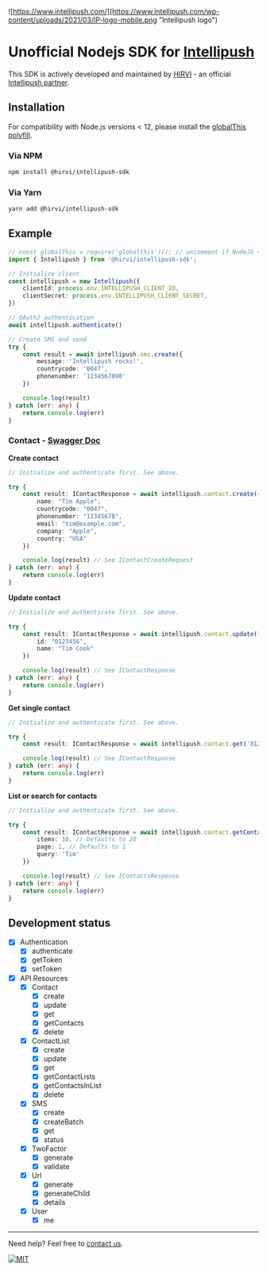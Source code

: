 ![https://www.intellipush.com/](https://www.intellipush.com/wp-content/uploads/2021/03/IP-logo-mobile.png "Intellipush logo")

# Unofficial Nodejs SDK for [Intellipush](https://www.intellipush.com)

This SDK is actively developed and maintained by [HIRVI](https://hirvi.no) - an official [Intellipush partner](https://www.intellipush.com/partnere/).

## Installation

For compatibility with Node.js versions < 12, please install the [globalThis polyfill](https://github.com/es-shims/globalThis).

### Via NPM

```bash
npm install @hirvi/intellipush-sdk
```

### Via Yarn

```bash
yarn add @hirvi/intellipush-sdk
```

## Example

```typescript
// const globalThis = require('globalthis')(); // uncomment if NodeJS < NodeJS versions < 12
import { Intellipush } from '@hirvi/intellipush-sdk';

// Initialize client
const intellipush = new Intellipush({
    clientId: process.env.INTELLIPUSH_CLIENT_ID,
    clientSecret: process.env.INTELLIPUSH_CLIENT_SECRET,
})

// OAuth2 authentication
await intellipush.authenticate()

// Create SMS and send
try {
    const result = await intellipush.sms.create({
        message: 'Intellipush rocks!',
        countrycode: '0047',
        phonenumber: '1234567890'
    })

    console.log(result)
} catch (err: any) {
    return console.log(err)
}
```

### Contact - [Swagger Doc](https://api.intellipush.com/restv2/developer/#/contact)

**Create contact**
```typescript
// Initialize and authenticate first. See above.

try {
    const result: IContactResponse = await intellipush.contact.create({
        name: "Tim Apple",
        countrycode: "0047",
        phonenumber: "12345678",
        email: "tim@example.com",
        company: "Apple",
        country: "USA"
    })

    console.log(result) // See IContactCreateRequest
} catch (err: any) {
    return console.log(err)
}
```

**Update contact**
```typescript
// Initialize and authenticate first. See above.

try {
    const result: IContactResponse = await intellipush.contact.update({
        id: "0123456",
        name: "Tim Cook"
    })

    console.log(result) // See IContactResponse
} catch (err: any) {
    return console.log(err)
}
```

**Get single contact**
```typescript
// Initialize and authenticate first. See above.

try {
    const result: IContactResponse = await intellipush.contact.get('0123456')

    console.log(result) // See IContactResponse
} catch (err: any) {
    return console.log(err)
}
```

**List or search for contacts**
```typescript
// Initialize and authenticate first. See above.

try {
    const result: IContactResponse = await intellipush.contact.getContacts({
        items: 10, // Defaults to 20
        page: 1, // Defaults to 1
        query: 'Tim'
    })

    console.log(result) // See IContactsResponse
} catch (err: any) {
    return console.log(err)
}
```

## Development status

- [X] Authentication
  - [X] authenticate
  - [X] getToken
  - [X] setToken
- [X] API Resources
  - [X] Contact
    - [X] create
    - [X] update
    - [X] get
    - [X] getContacts
    - [X] delete
  - [X] ContactList
    - [X] create
    - [X] update
    - [X] get
    - [X] getContactLists
    - [X] getContactsInList
    - [X] delete
  - [X] SMS
    - [X] create
    - [X] createBatch
    - [X] get
    - [X] status
  - [X] TwoFactor
    - [X] generate
    - [X] validate
  - [X] Url
    - [X] generate
    - [X] generateChild
    - [X] details
  - [X] User
    - [X] me

<hr/>

Need help? Feel free to [contact us](https://www.hirvi.no).

[![MIT](https://img.shields.io/badge/License-MIT-teal.svg)](LICENSE)
